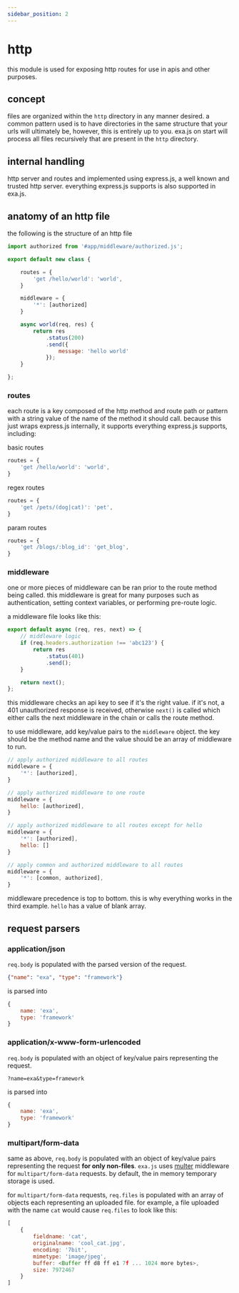 ```yaml
---
sidebar_position: 2
---
```


# http

this module is used for exposing http routes for use in apis and other purposes.

## concept

files are organized within the `http` directory in any manner desired. a common pattern used is to have directories in the same structure that your urls will ultimately be, however, this is entirely up to you. exa.js on start will process all files recursively that are present in the `http` directory.

## internal handling

http server and routes and implemented using express.js, a well known and trusted http server. everything express.js supports is also supported in exa.js.

## anatomy of an http file

the following is the structure of an http file

```js title="http/sample.js"
import authorized from '#app/middleware/authorized.js';

export default new class {

    routes = {
        'get /hello/world': 'world',
    }

    middleware = {
        '*': [authorized]
    }

    async world(req, res) {
        return res
            .status(200)
            .send({
                message: 'hello world'
            });
    }

};
```

### routes

each route is a key composed of the http method and route path or pattern with a string value of the name of the method it should call. because this just wraps express.js internally, it supports everything express.js supports, including:

basic routes
```js
routes = {
    'get /hello/world': 'world',
}
```

regex routes
```js
routes = {
    'get /pets/(dog|cat)': 'pet',
}
```

param routes
```js
routes = {
    'get /blogs/:blog_id': 'get_blog',
}
```

### middleware

one or more pieces of middleware can be ran prior to the route method being called. this middleware is great for many purposes such as authentication, setting context variables, or performing pre-route logic.

a middleware file looks like this:

```js title="middleware/authorized.js"
export default async (req, res, next) => {
    // middleware logic
    if (req.headers.authorization !== 'abc123') {
        return res
            .status(401)
            .send();
    }

    return next();
};
```

this middleware checks an api key to see if it's the right value. if it's not, a 401 unauthorized response is received, otherwise `next()` is called which either calls the next middleware in the chain or calls the route method.

to use middleware, add key/value pairs to the `middleware` object. the key should be the method name and the value should be an array of middleware to run.

```js
// apply authorized middleware to all routes
middleware = {
    '*': [authorized],
}

// apply authorized middleware to one route
middleware = {
    hello: [authorized],
}

// apply authorized middleware to all routes except for hello
middleware = {
    '*': [authorized],
    hello: []
}

// apply common and authorized middleware to all routes
middleware = {
    '*': [common, authorized],
}
```

middleware precedence is top to bottom. this is why everything works in the third example. `hello` has a value of blank array.

## request parsers

### application/json

`req.body` is populated with the parsed version of the request.

```json
{"name": "exa", "type": "framework"}
```

is parsed into

```js
{
    name: 'exa',
    type: 'framework'
}
```

### application/x-www-form-urlencoded

`req.body` is populated with an object of key/value pairs representing the request.

```
?name=exa&type=framework
```

is parsed into

```js
{
    name: 'exa',
    type: 'framework'
}
```

### multipart/form-data

same as above, `req.body` is populated with an object of key/value pairs representing the request **for only non-files**. `exa.js` uses [multer](https://www.npmjs.com/package/multer) middleware for `multipart/form-data` requests. by default, the in memory temporary storage is used.

for `multipart/form-data` requests, `req.files` is populated with an array of objects each representing an uploaded file. for example, a file uploaded with the name `cat` would cause `req.files` to look like this:

```js
[
    {
        fieldname: 'cat',
        originalname: 'cool_cat.jpg',
        encoding: '7bit',
        mimetype: 'image/jpeg',
        buffer: <Buffer ff d8 ff e1 7f ... 1024 more bytes>,
        size: 7972467
    }
]
```
